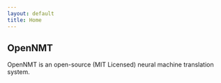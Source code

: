 ```yaml
---
layout: default
title: Home
---
```



## OpenNMT

OpenNMT is an open-source (MIT Licensed) neural machine translation system.




